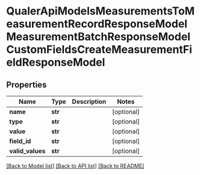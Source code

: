 # QualerApiModelsMeasurementsToMeasurementRecordResponseModelMeasurementBatchResponseModelCustomFieldsCreateMeasurementFieldResponseModel

## Properties
Name | Type | Description | Notes
------------ | ------------- | ------------- | -------------
**name** | **str** |  | [optional] 
**type** | **str** |  | [optional] 
**value** | **str** |  | [optional] 
**field_id** | **str** |  | [optional] 
**valid_values** | **str** |  | [optional] 

[[Back to Model list]](../README.md#documentation-for-models) [[Back to API list]](../README.md#documentation-for-api-endpoints) [[Back to README]](../README.md)

